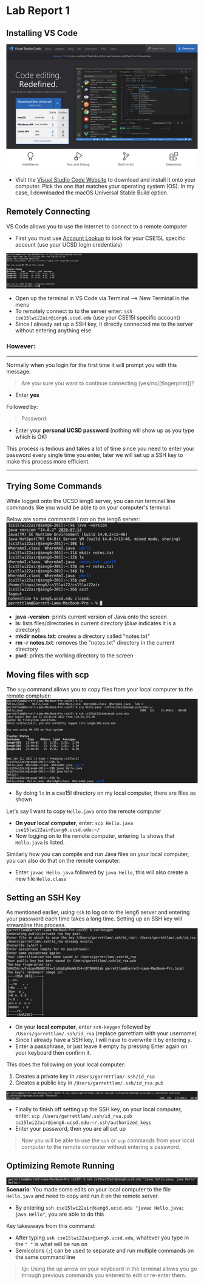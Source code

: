 # Lab Report 1

## Installing VS Code

![vscode](vscode.png)
* Visit the [Visual Studio Code Website](https://code.visualstudio.com/) to download and install it onto your computer. Pick the one that matches your operating system (OS). In my case, I downloaded the macOS Universal Stable Build option.


## Remotely Connecting
VS Code allows you to use the internet to connect to a remote computer
* First you must use [Account Lookup](https://sdacs.ucsd.edu/~icc/index.php) to look for your CSE15L specific account (use your UCSD login credentials)

![remoteConnecting](remotelyconnecting.png)
* Open up the terminal in VS Code via Terminal --> New Terminal in the menu
* To remotely connect to to the server enter: `ssh cse15lwi22air@ieng6.ucsd.edu` (use your CSE15l specific account)
* Since I already set up a SSH key, it directly connected me to the server without entering anything else. 

### However:
---
Normally when you login for the first time it will prompt you with this message:
> Are you sure you want to continue connecting (yes/no/[fingerprint])?
* Enter **yes**

Followed by:
> Password:
* Enter your **personal UCSD password** (nothing will show up as you type which is OK)

This process is tedious and takes a lot of time since you need to enter your password every single time you enter, later we will set up a SSH key to make this process more efficient.

---

## Trying Some Commands
While logged onto the UCSD ieng6 server, you can run terminal line commands like you would be able to on your computer's terminal.

Below are some commands I ran on the ieng6 server:
![tryingsomecommands](tryingcommands.png)
* **java -version**: prints current version of Java onto the screen
* **ls**: lists files/directories in current directory (*blue* indicates it is a directory)
* **mkdir notes.txt**: creates a directory called "notes.txt"
* **rm -r notes.txt**: removes the "notes.txt" directory in the current directory
* **pwd**: prints the working directory to the screen

## Moving files with scp
The `scp` command allows you to copy files from your local computer to the remote comptuer:
![scp](movingfilesscp.png)
* By doing `ls` in a cse15l directory on my local computer, there are files as shown

Let's say I want to copy `Hello.java` onto the remote computer
* **On your local computer**, enter: `scp Hello.java cse15lwi22air@ieng6.ucsd.edu:~/`
* Now logging on to the remote computer, entering `ls` shows that `Hello.java` is listed.

Similarly how you can compile and run Java files on your local computer, you can also do that on the remote computer:
* Enter `javac Hello.java` followed by `java Hello`, this will also create a new file `Hello.class`


## Setting an SSH Key
As mentioned earlier, using `ssh` to log on to the ieng6 server and entering your password each time takes a long time. Setting up an SSH key will streamline this process.
![keygen](keygen.png)
* On your **local computer**, enter `ssh-keygen` followed by `/Users/garrettlam/.ssh/id_rsa` (replace garrettlam with your username)
* Since I already have a SSH key, I will have to overwrite it by entering `y`.
* Enter a passphrase, or just leave it empty by pressing Enter again on your keyboard then confirm it.

This does the following on your local computer:
1. Creates a private key in `/Users/garrettlam/.ssh/id_rsa`
2. Creates a public key in `/Users/garrettlam/.ssh/id_rsa.pub`

![idrsa](idrsa.png)
* Finally to finish off setting up the SSH key, on your local computer, enter: `scp /Users/garrettlam/.ssh/id_rsa.pub cs15lwi22air@ieng6.ucsd.edu:~/.ssh/authorized_keys`
* Enter your password, then you are all set up

> Now you will be able to use the `ssh` or `scp` commands from your local computer to the remote computer without entering a password.

## Optimizing Remote Running
![remoterunning](remoterunning.png)
**Scenario**: You made some edits on your local computer to the file `Hello.java` and need to copy and run it on the remote server.
* By entering `ssh cse15lwi22air@ieng6.ucsd.edu "javac Hello.java; java Hello"`, you are able to do this

Key takeaways from this command:
* After typing `ssh cse15lwi22air@ieng6.ucsd.edu`, whatever you type in the `" "` is what will be run on
* Semicolons (`;`) can be used to separate and run multiple commands on the same command line

>*tip:* Using the up arrow on your keyboard in the terminal allows you go through previous commands you entered to edit or re-enter them.